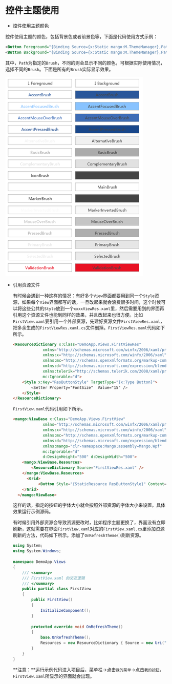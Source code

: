 # 控件主题使用

- 控件使用主题颜色

控件使用主题的颜色，包括背景色或者前景色等，下面是代码使用方式示例：

```xml
<Button Foreground="{Binding Source={x:Static mango:M.ThemeManager},Path=AccentBrush}"/>//前景色
<Button Background="{Binding Source={x:Static mango:M.ThemeManager},Path=AccentBrush}"/>//背景色
```

其中，`Path`为指定的`Brush`，不同的则会显示不同的颜色，可根据实际使用情况，选择不同的`Brush`。下面是所有的`Brush`实际显示效果。

![1](Pictures/1.png)

- 引用资源文件

  有时候会遇到一种这样的情况：有好多个`View`界面都要用到同一个`Style`资源，如果每个`View`界面都写的话，一旦改起来就会浪费很多时间，这个时候可以将这些公共的`Style`放到一个`xxxxViewRes.xaml`里，然后需要用到的界面再引用这个资源文件也能到同样的效果，并且改起来也很方便。比如`FirstView.xaml`要引用一个外部资源，先建好资源文件`FirstViewRes.xaml`，把多余生成的`FirstViewRes.xaml.cs`文件删掉。`FirstViewRes.xaml`代码如下所示。

  ```Html
  <ResourceDictionary x:Class="DemoApp.Views.FirstViewRes"
               xmlns="http://schemas.microsoft.com/winfx/2006/xaml/presentation"
               xmlns:x="http://schemas.microsoft.com/winfx/2006/xaml"
               xmlns:mc="http://schemas.openxmlformats.org/markup-compatibility/2006"
               xmlns:d="http://schemas.microsoft.com/expression/blend/2008"
               xmlns:telerik="http://schemas.telerik.com/2008/xaml/presentation"
               mc:Ignorable="d">
      <Style x:Key="ResButtonStyle" TargetType="{x:Type Button}">
          <Setter Property="FontSize"  Value="15" />
      </Style>
  </ResourceDictionary>
  ```

  `FirstView.xaml`代码引用如下所示。

  ```Html
  <mango:ViewBase x:Class="DemoApp.Views.FirstView"
               xmlns="http://schemas.microsoft.com/winfx/2006/xaml/presentation"
               xmlns:x="http://schemas.microsoft.com/winfx/2006/xaml"
               xmlns:mc="http://schemas.openxmlformats.org/markup-compatibility/2006"
               xmlns:d="http://schemas.microsoft.com/expression/blend/2008"
               xmlns:mango="clr-namespace:Mango;assembly=Mango.Wpf"
               mc:Ignorable="d"
               d:DesignHeight="500" d:DesignWidth="500">
      <mango:ViewBase.Resources>
          <ResourceDictionary Source="FirstViewRes.xaml" />
      </mango:ViewBase.Resources>
    	<Grid>
        	 <Button Style="{StaticResource ResButtonStyle}" Content="引用外部资源的按钮"/>
      </Grid>
    </mango:ViewBase>
  ```

  这样的话，指定的按钮的字体大小就会按照外部资源的字体大小来设置。具体效果运行示例源码。

  有时候引用外部资源会导致资源更改时，比如程序主题更换了，界面没有立即刷新，这就需要在界面`FirstView.xaml`对应的`FirstView.xaml.cs`里添加资源刷新的方法，代码如下所示。添加了`OnRefreshTheme()`刷新资源。

  ```C#
  using System;
  using System.Windows;

  namespace DemoApp.Views
  {
      /// <summary>
      /// FirstView.xaml 的交互逻辑
      /// </summary>
      public partial class FirstView
      {
          public FirstView()
          {
              InitializeComponent();
          }

          protected override void OnRefreshTheme()
          {
              base.OnRefreshTheme();
              Resources = new ResourceDictionary { Source = new Uri("/DemoApp;component/Views/FirstViewRes.xaml", UriKind.RelativeOrAbsolute) };
          }
      }
  }
  ```

  **注意：**运行示例代码进入项目后，菜单栏->点击`我的菜单`->点击`我的按钮`，`FirstView.xaml`所显示的界面就会出现。
